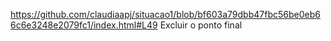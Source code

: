 https://github.com/claudiaapj/situacao1/blob/bf603a79dbb47fbc56be0eb66c6e3248e2079fc1/index.html#L49
Excluir o ponto final
